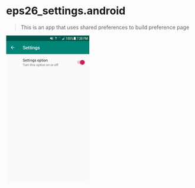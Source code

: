 # eps26_settings.android
> This is an app that uses shared preferences to build preference page
<img src="settings.jpg" width="225" height="400" />